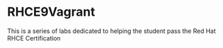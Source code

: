 # RHCE9Vagrant
This is a series of labs dedicated to helping the student pass the Red Hat RHCE Certification
